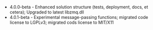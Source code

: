 * 4.0.0-beta - Enhanced solution structure (tests, deployment, docs, et cetera); Upgraded to latest libzmq.dll
* 4.0.1-beta - Experimental message-passing functions; migrated code license to LGPLv3; migrated cods license to MIT/X11
